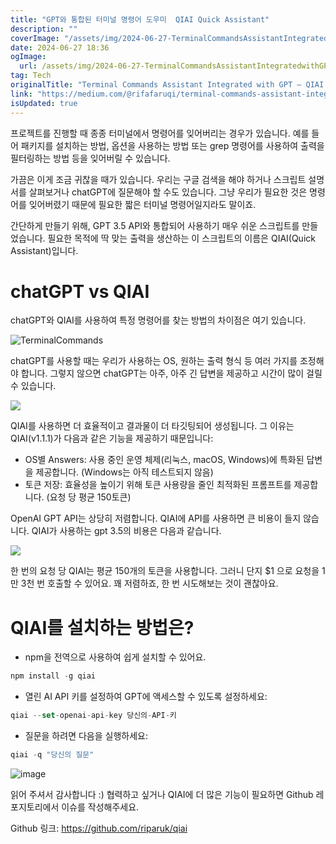 ```yaml
---
title: "GPT와 통합된 터미널 명령어 도우미  QIAI Quick Assistant"
description: ""
coverImage: "/assets/img/2024-06-27-TerminalCommandsAssistantIntegratedwithGPTQIAIQuickAssistant_0.png"
date: 2024-06-27 18:36
ogImage: 
  url: /assets/img/2024-06-27-TerminalCommandsAssistantIntegratedwithGPTQIAIQuickAssistant_0.png
tag: Tech
originalTitle: "Terminal Commands Assistant Integrated with GPT — QIAI (Quick Assistant)"
link: "https://medium.com/@rifafaruqi/terminal-commands-assistant-integrated-with-gpt-qiai-quick-assistant-fb249a686fb8"
isUpdated: true
---
```






프로젝트를 진행할 때 종종 터미널에서 명령어를 잊어버리는 경우가 있습니다. 예를 들어 패키지를 설치하는 방법, 옵션을 사용하는 방법 또는 grep 명령어를 사용하여 출력을 필터링하는 방법 등을 잊어버릴 수 있습니다.

가끔은 이게 조금 귀찮을 때가 있습니다. 우리는 구글 검색을 해야 하거나 스크립트 설명서를 살펴보거나 chatGPT에 질문해야 할 수도 있습니다. 그냥 우리가 필요한 것은 명령어를 잊어버렸기 때문에 필요한 짧은 터미널 명령어일지라도 말이죠.

간단하게 만들기 위해, GPT 3.5 API와 통합되어 사용하기 매우 쉬운 스크립트를 만들었습니다. 필요한 목적에 딱 맞는 출력을 생산하는 이 스크립트의 이름은 QIAI(Quick Assistant)입니다.

<div class="content-ad"></div>

# chatGPT vs QIAI

chatGPT와 QIAI를 사용하여 특정 명령어를 찾는 방법의 차이점은 여기 있습니다.

![TerminalCommands](/assets/img/2024-06-27-TerminalCommandsAssistantIntegratedwithGPTQIAIQuickAssistant_1.png)

chatGPT를 사용할 때는 우리가 사용하는 OS, 원하는 출력 형식 등 여러 가지를 조정해야 합니다. 그렇지 않으면 chatGPT는 아주, 아주 긴 답변을 제공하고 시간이 많이 걸릴 수 있습니다.

<div class="content-ad"></div>

<img src="/assets/img/2024-06-27-TerminalCommandsAssistantIntegratedwithGPTQIAIQuickAssistant_2.png" />

QIAI를 사용하면 더 효율적이고 결과물이 더 타깃팅되어 생성됩니다. 그 이유는 QIAI(v1.1.1)가 다음과 같은 기능을 제공하기 때문입니다:
- OS별 Answers: 사용 중인 운영 체제(리눅스, macOS, Windows)에 특화된 답변을 제공합니다. (Windows는 아직 테스트되지 않음)
- 토큰 저장: 효율성을 높이기 위해 토큰 사용량을 줄인 최적화된 프롬프트를 제공합니다. (요청 당 평균 150토큰)

OpenAI GPT API는 상당히 저렴합니다. QIAI에 API를 사용하면 큰 비용이 들지 않습니다. QIAI가 사용하는 gpt 3.5의 비용은 다음과 같습니다.

<img src="/assets/img/2024-06-27-TerminalCommandsAssistantIntegratedwithGPTQIAIQuickAssistant_3.png" />

<div class="content-ad"></div>

한 번의 요청 당 QIAI는 평균 150개의 토큰을 사용합니다. 그러니 단지 $1 으로 요청을 1만 3천 번 호출할 수 있어요. 꽤 저렴하죠, 한 번 시도해보는 것이 괜찮아요.

# QIAI를 설치하는 방법은?

- npm을 전역으로 사용하여 쉽게 설치할 수 있어요.

```js
npm install -g qiai
```

<div class="content-ad"></div>

- 열린 AI API 키를 설정하여 GPT에 액세스할 수 있도록 설정하세요:

```js
qiai --set-openai-api-key 당신의-API-키
```

- 질문을 하려면 다음을 실행하세요:

```js
qiai -q "당신의 질문"
```

<div class="content-ad"></div>


![image](https://miro.medium.com/v2/resize:fit:1400/1*NG3Cd5ZqCnYRm0W_ra6Org.gif)

읽어 주셔서 감사합니다 :) 
협력하고 싶거나 QIAI에 더 많은 기능이 필요하면 Github 레포지토리에서 이슈를 작성해주세요.

Github 링크: https://github.com/riparuk/qiai
